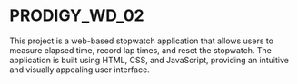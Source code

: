 # PRODIGY_WD_02
This project is a web-based stopwatch application that allows users to measure elapsed time, record lap times, and reset the stopwatch. The application is built using HTML, CSS, and JavaScript, providing an intuitive and visually appealing user interface.
